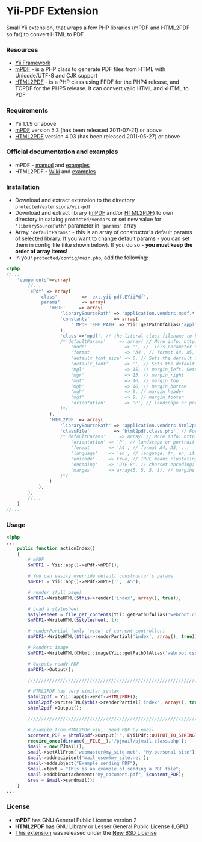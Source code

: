 Yii-PDF Extension
=================

Small Yii extension, that wraps a few PHP libraries (mPDF and HTML2PDF so far) to convert HTML to PDF

### Resources

* [Yii Framework](http://yiiframework.com/)
* [mPDF](http://www.mpdf1.com/) - is a PHP class to generate PDF files from HTML with Unicode/UTF-8 and CJK support
* [HTML2PDF](http://html2pdf.fr/en/default) - is a PHP class using FPDF for the PHP4 release, and TCPDF for the PHP5 release.
It can convert valid HTML and xHTML to PDF

### Requirements

* Yii 1.1.9 or above
* [mPDF](http://www.mpdf1.com/mpdf/download) version 5.3 (has been released 2011-07-21) or above
* [HTML2PDF](http://sourceforge.net/projects/phphtml2pdf/) version 4.03 (has been released 2011-05-27) or above

### Official documentation and examples

* mPDF - [manual](http://mpdf1.com/manual/) and [examples](http://www.mpdf1.com/mpdf/examples)
* HTML2PDF - [Wiki](http://wiki.spipu.net/doku.php?id=html2pdf:en:Accueil) and [examples](http://html2pdf.fr/en/example)

### Installation

* Download and extract extension to the directory `protected/extensions/yii-pdf`
* Download and extract library ([mPDF](http://www.mpdf1.com/mpdf/download) and/or [HTML2PDF](http://sourceforge.net/projects/phphtml2pdf/))
to own directory in catalog `protected/vendors` or set new value for `'librarySourcePath'` parameter in `'params'` array
* Array `'defaultParams'` - this is an array of constructor's default params of selected library.
If you want to change default params - you can set them in config file (like shown below).
If you do so - **you must keep the order of array items!**
* In your `protected/config/main.php`, add the following:

```php
<?php
//...
	'components'=>array(
		//...
		'ePdf' => array(
			'class'			=> 'ext.yii-pdf.EYiiPdf',
			'params'		=> array(
				'mPDF'	   => array(
					'librarySourcePath' => 'application.vendors.mpdf.*',
					'constants'			=> array(
						'_MPDF_TEMP_PATH' => Yii::getPathOfAlias('application.runtime'),
					),
					'class'=>'mpdf', // the literal class filename to be loaded from the vendors folder.
					/*'defaultParams'	  => array( // More info: http://mpdf1.com/manual/index.php?tid=184
						'mode'				=> '', //  This parameter specifies the mode of the new document.
						'format'			=> 'A4', // format A4, A5, ...
						'default_font_size' => 0, // Sets the default document font size in points (pt)
						'default_font'		=> '', // Sets the default font-family for the new document.
						'mgl'				=> 15, // margin_left. Sets the page margins for the new document.
						'mgr'				=> 15, // margin_right
						'mgt'				=> 16, // margin_top
						'mgb'				=> 16, // margin_bottom
						'mgh'				=> 9, // margin_header
						'mgf'				=> 9, // margin_footer
						'orientation'		=> 'P', // landscape or portrait orientation
					)*/
				),
				'HTML2PDF' => array(
					'librarySourcePath' => 'application.vendors.html2pdf.*',
					'classFile'			=> 'html2pdf.class.php', // For adding to Yii::$classMap
					/*'defaultParams'	  => array( // More info: http://wiki.spipu.net/doku.php?id=html2pdf:en:v4:accueil
						'orientation' => 'P', // landscape or portrait orientation
						'format'	  => 'A4', // format A4, A5, ...
						'language'	  => 'en', // language: fr, en, it ...
						'unicode'	  => true, // TRUE means clustering the input text IS unicode (default = true)
						'encoding'	  => 'UTF-8', // charset encoding; Default is UTF-8
						'marges'	  => array(5, 5, 5, 8), // margins by default, in order (left, top, right, bottom)
					)*/
				)
			),
		),
		//...
	)
//...
```

### Usage

```php
<?php
...
	public function actionIndex()
	{
		# mPDF
		$mPDF1 = Yii::app()->ePdf->mPDF();

		# You can easily override default constructor's params
		$mPDF1 = Yii::app()->ePdf->mPDF('', 'A5');

		# render (full page)
		$mPDF1->WriteHTML($this->render('index', array(), true));

		# Load a stylesheet
		$stylesheet = file_get_contents(Yii::getPathOfAlias('webroot.css') . '/main.css');
		$mPDF1->WriteHTML($stylesheet, 1);

		# renderPartial (only 'view' of current controller)
		$mPDF1->WriteHTML($this->renderPartial('index', array(), true));

		# Renders image
		$mPDF1->WriteHTML(CHtml::image(Yii::getPathOfAlias('webroot.css') . '/bg.gif' ));

		# Outputs ready PDF
		$mPDF1->Output();

		////////////////////////////////////////////////////////////////////////////////////

		# HTML2PDF has very similar syntax
		$html2pdf = Yii::app()->ePdf->HTML2PDF();
		$html2pdf->WriteHTML($this->renderPartial('index', array(), true));
		$html2pdf->Output();

		////////////////////////////////////////////////////////////////////////////////////

		# Example from HTML2PDF wiki: Send PDF by email
		$content_PDF = $html2pdf->Output('', EYiiPdf::OUTPUT_TO_STRING);
		require_once(dirname(__FILE__).'/pjmail/pjmail.class.php');
		$mail = new PJmail();
		$mail->setAllFrom('webmaster@my_site.net', "My personal site");
		$mail->addrecipient('mail_user@my_site.net');
		$mail->addsubject("Example sending PDF");
		$mail->text = "This is an example of sending a PDF file";
		$mail->addbinattachement("my_document.pdf", $content_PDF);
		$res = $mail->sendmail();
	}
...
```

### License

* **mPDF** has GNU General Public License version 2
* **HTML2PDF** has GNU Library or Lesser General Public License (LGPL)
* [This extension](https://github.com/Borales/yii-pdf) was released under the [New BSD License](http://www.opensource.org/licenses/bsd-license.php)
